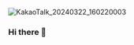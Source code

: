 ![KakaoTalk_20240322_160220003](https://github.com/j-iwon/j-iwon/assets/156397974/3518be18-292e-4f9e-8acc-80a9ea76dc4a)


### Hi there 👋

<!--
**j-iwon/j-iwon** is a ✨ _special_ ✨ repository because its `README.md` (this file) appears on your GitHub profile.

Here are some ideas to get you started:

- 🔭 I’m currently working on ...
- 🌱 I’m currently learning ...
- 👯 I’m looking to collaborate on ...
- 🤔 I’m looking for help with ...
- 💬 Ask me about ...
- 📫 How to reach me: ...
- 😄 Pronouns: ...
- ⚡ Fun fact: ...
-->
